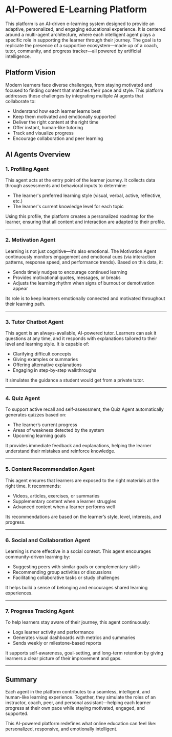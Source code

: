 # AI-Powered E-Learning Platform

This platform is an AI-driven e-learning system designed to provide an adaptive, personalized, and engaging educational experience. It is centered around a multi-agent architecture, where each intelligent agent plays a specific role in supporting the learner through their journey. The goal is to replicate the presence of a supportive ecosystem—made up of a coach, tutor, community, and progress tracker—all powered by artificial intelligence.

## Platform Vision

Modern learners face diverse challenges, from staying motivated and focused to finding content that matches their pace and style. This platform addresses these challenges by integrating multiple AI agents that collaborate to:

- Understand how each learner learns best
- Keep them motivated and emotionally supported
- Deliver the right content at the right time
- Offer instant, human-like tutoring
- Track and visualize progress
- Encourage collaboration and peer learning

## AI Agents Overview

### 1. Profiling Agent

This agent acts at the entry point of the learner journey. It collects data through assessments and behavioral inputs to determine:

- The learner's preferred learning style (visual, verbal, active, reflective, etc.)
- The learner's current knowledge level for each topic

Using this profile, the platform creates a personalized roadmap for the learner, ensuring that all content and interaction are adapted to their profile.

---

### 2. Motivation Agent

Learning is not just cognitive—it’s also emotional. The Motivation Agent continuously monitors engagement and emotional cues (via interaction patterns, response speed, and performance trends). Based on this data, it:

- Sends timely nudges to encourage continued learning
- Provides motivational quotes, messages, or breaks
- Adjusts the learning rhythm when signs of burnout or demotivation appear

Its role is to keep learners emotionally connected and motivated throughout their learning path.

---

### 3. Tutor Chatbot Agent

This agent is an always-available, AI-powered tutor. Learners can ask it questions at any time, and it responds with explanations tailored to their level and learning style. It is capable of:

- Clarifying difficult concepts
- Giving examples or summaries
- Offering alternative explanations
- Engaging in step-by-step walkthroughs

It simulates the guidance a student would get from a private tutor.

---

### 4. Quiz Agent

To support active recall and self-assessment, the Quiz Agent automatically generates quizzes based on:

- The learner’s current progress
- Areas of weakness detected by the system
- Upcoming learning goals

It provides immediate feedback and explanations, helping the learner understand their mistakes and reinforce knowledge.

---

### 5. Content Recommendation Agent

This agent ensures that learners are exposed to the right materials at the right time. It recommends:

- Videos, articles, exercises, or summaries
- Supplementary content when a learner struggles
- Advanced content when a learner performs well

Its recommendations are based on the learner’s style, level, interests, and progress.

---

### 6. Social and Collaboration Agent

Learning is more effective in a social context. This agent encourages community-driven learning by:

- Suggesting peers with similar goals or complementary skills
- Recommending group activities or discussions
- Facilitating collaborative tasks or study challenges

It helps build a sense of belonging and encourages shared learning experiences.

---

### 7. Progress Tracking Agent

To help learners stay aware of their journey, this agent continuously:

- Logs learner activity and performance
- Generates visual dashboards with metrics and summaries
- Sends weekly or milestone-based reports

It supports self-awareness, goal-setting, and long-term retention by giving learners a clear picture of their improvement and gaps.

---

## Summary

Each agent in the platform contributes to a seamless, intelligent, and human-like learning experience. Together, they simulate the roles of an instructor, coach, peer, and personal assistant—helping each learner progress at their own pace while staying motivated, engaged, and supported.

This AI-powered platform redefines what online education can feel like: personalized, responsive, and emotionally intelligent.


